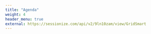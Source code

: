 ```yaml
---
title: "Agenda"
weight: 4
header_menu: true
external: https://sessionize.com/api/v2/9ln10zam/view/GridSmart
---
```


